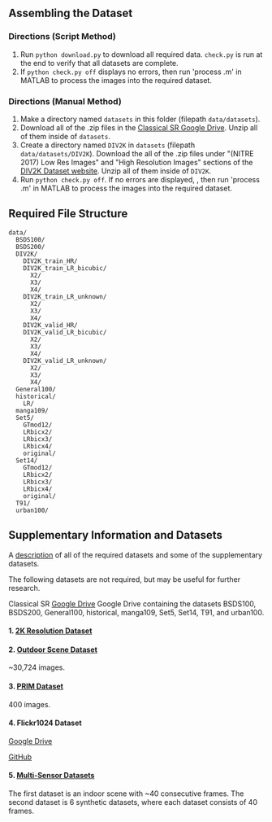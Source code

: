 ## Assembling the Dataset
### Directions (Script Method)
1. Run `python download.py` to download all required data. `check.py` is run at the end to verify that all datasets are complete. 
2. If `python check.py off` displays no errors, then run 'process .m' in MATLAB to process the images into the required dataset. 

### Directions (Manual Method)
1. Make a directory named `datasets` in this folder (filepath `data/datasets`).
2. Download all of the .zip files in the [Classical SR Google Drive](https://drive.google.com/drive/folders/1pRmhEmmY-tPF7uH8DuVthfHoApZWJ1QU). Unzip all of them inside of `datasets`. 
3. Create a directory named `DIV2K` in `datasets` (filepath `data/datasets/DIV2K`). Download the all of the .zip files under "(NITRE 2017) Low Res Images" and "High Resolution Images" sections of the [DIV2K Dataset website](https://data.vision.ee.ethz.ch/cvl/DIV2K/). Unzip all of them inside of `DIV2K`. 
4. Run `python check.py off`. If no errors are displayed, , then run 'process .m' in MATLAB to process the images into the required dataset. 


## Required File Structure
```
data/
  BSDS100/
  BSDS200/
  DIV2K/
    DIV2K_train_HR/
    DIV2K_train_LR_bicubic/
      X2/
      X3/
      X4/
    DIV2K_train_LR_unknown/
      X2/
      X3/
      X4/
    DIV2K_valid_HR/
    DIV2K_valid_LR_bicubic/
      X2/
      X3/
      X4/
    DIV2K_valid_LR_unknown/
      X2/
      X3/
      X4/
  General100/
  historical/
    LR/
  manga109/
  Set5/
    GTmod12/
    LRbicx2/
    LRbicx3/
    LRbicx4/
    original/
  Set14/
    GTmod12/
    LRbicx2/
    LRbicx3/
    LRbicx4/
    original/
  T91/
  urban100/
```

## Supplementary Information and Datasets
A [description](https://cvnote.ddlee.cn/2019/09/22/image-super-resolution-datasets) of all of the required datasets and some of the supplementary datasets.

The following datasets are not required, but may be useful for further research.

Classical SR [Google Drive](https://drive.google.com/drive/folders/1pRmhEmmY-tPF7uH8DuVthfHoApZWJ1QU) Google Drive containing the datasets BSDS100, BSDS200, General100, historical, manga109, Set5, Set14, T91, and urban100.

#### 1. [2K Resolution Dataset](https://drive.google.com/drive/folders/1B-uaxvV9qeuQ-t7MFiN1oEdA6dKnj2vW) 

#### 2. [Outdoor Scene Dataset](https://drive.google.com/drive/u/0/folders/1iZfzAxAwOpeutz27HC56_y5RNqnsPPKr)
~30,724 images.

#### 3. [PRIM Dataset](https://drive.google.com/drive/folders/17FmdXu5t8wlKwt8extb_nQAdjxUOrb1O)
400 images.

#### 4. Flickr1024 Dataset
[Google Drive](https://drive.google.com/drive/folders/10LTXCSp9UqY9A9HVj3sAf7zmS4KdJo2T)

[GitHub](https://yingqianwang.github.io/Flickr1024/)

#### 5. [Multi-Sensor Datasets](https://www5.cs.fau.de/research/data/multi-sensor-super-resolution-datasets/)
The first dataset is an indoor scene with ~40 consecutive frames. The second dataset is 6 synthetic datasets, where each dataset consists of 40 frames.
